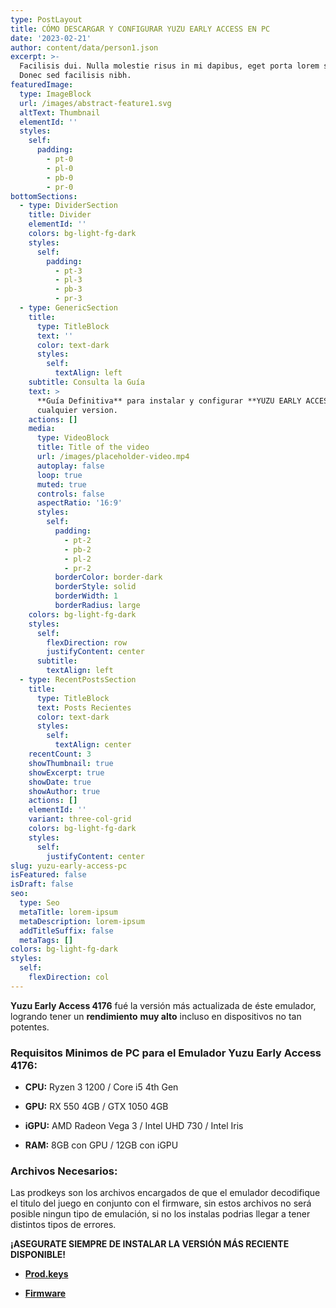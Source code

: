 ```yaml
---
type: PostLayout
title: CÓMO DESCARGAR Y CONFIGURAR YUZU EARLY ACCESS EN PC
date: '2023-02-21'
author: content/data/person1.json
excerpt: >-
  Facilisis dui. Nulla molestie risus in mi dapibus, eget porta lorem semper.
  Donec sed facilisis nibh.
featuredImage:
  type: ImageBlock
  url: /images/abstract-feature1.svg
  altText: Thumbnail
  elementId: ''
  styles:
    self:
      padding:
        - pt-0
        - pl-0
        - pb-0
        - pr-0
bottomSections:
  - type: DividerSection
    title: Divider
    elementId: ''
    colors: bg-light-fg-dark
    styles:
      self:
        padding:
          - pt-3
          - pl-3
          - pb-3
          - pr-3
  - type: GenericSection
    title:
      type: TitleBlock
      text: ''
      color: text-dark
      styles:
        self:
          textAlign: left
    subtitle: Consulta la Guía
    text: >
      **Guía Definitiva** para instalar y configurar **YUZU EARLY ACCESS** en
      cualquier version.
    actions: []
    media:
      type: VideoBlock
      title: Title of the video
      url: /images/placeholder-video.mp4
      autoplay: false
      loop: true
      muted: true
      controls: false
      aspectRatio: '16:9'
      styles:
        self:
          padding:
            - pt-2
            - pb-2
            - pl-2
            - pr-2
          borderColor: border-dark
          borderStyle: solid
          borderWidth: 1
          borderRadius: large
    colors: bg-light-fg-dark
    styles:
      self:
        flexDirection: row
        justifyContent: center
      subtitle:
        textAlign: left
  - type: RecentPostsSection
    title:
      type: TitleBlock
      text: Posts Recientes
      color: text-dark
      styles:
        self:
          textAlign: center
    recentCount: 3
    showThumbnail: true
    showExcerpt: true
    showDate: true
    showAuthor: true
    actions: []
    elementId: ''
    variant: three-col-grid
    colors: bg-light-fg-dark
    styles:
      self:
        justifyContent: center
slug: yuzu-early-access-pc
isFeatured: false
isDraft: false
seo:
  type: Seo
  metaTitle: lorem-ipsum
  metaDescription: lorem-ipsum
  addTitleSuffix: false
  metaTags: []
colors: bg-light-fg-dark
styles:
  self:
    flexDirection: col
---
```

**Yuzu Early Access 4176** fué la versión más actualizada de éste emulador, logrando tener un **rendimiento** **muy alto** incluso en dispositivos no tan potentes.

### Requisitos Minimos de PC para el Emulador Yuzu Early Access 4176:

*   **CPU:** Ryzen 3 1200 / Core i5 4th Gen

*   **GPU:** RX 550 4GB / GTX 1050 4GB

*   **iGPU:** AMD Radeon Vega 3 / Intel UHD 730 / Intel Iris

*   **RAM:** 8GB con GPU / 12GB con iGPU

### Archivos Necesarios:

Las prodkeys son los archivos encargados de que el emulador decodifique el titulo del juego en conjunto con el firmware, sin estos archivos no será posible ningun tipo de emulación, si no los instalas podrias llegar a tener distintos tipos de errores.

**¡ASEGURATE SIEMPRE DE INSTALAR LA VERSIÓN MÁS RECIENTE DISPONIBLE!**

*   ****[**Prod.keys**](/prodkeys)****

*   [**Firmware**](/firmwares)

